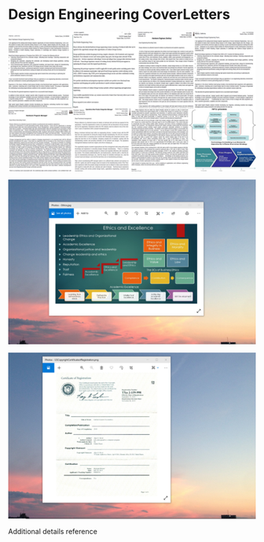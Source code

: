 # Design Engineering CoverLetters

![image](MSEE_CoverLetters.jpg)

![image](EthicsandExcellence.png)

![image](USCopyrightCertificate.png)

Additional details reference 
